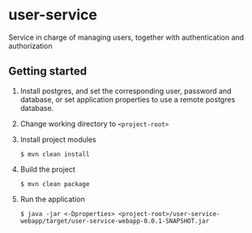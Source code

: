 # user-service

Service in charge of managing users, together with authentication and authorization

## Getting started

1. Install postgres, and set the corresponding user, password and database, or set application properties to use a remote postgres database.

2. Change working directory to ```<project-root>```

3. Install project modules

	``` 
	$ mvn clean install
	```

4. Build the project
	
	``` 
	$ mvn clean package
	```

5. Run the application
	
	``` 
	$ java -jar <-Dproperties> <project-root>/user-service-webapp/target/user-service-webapp-0.0.1-SNAPSHOT.jar
	```
